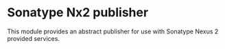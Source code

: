 # Sonatype Nx2 publisher

This module provides an abstract publisher for use with Sonatype Nexus 2 provided services.